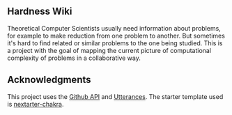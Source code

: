 ## Hardness Wiki

Theoretical Computer Scientists usually need information about problems, for example to make reduction from one problem to another. But sometimes it's hard to find related or similar problems to the one being studied. This is a project with the goal of mapping the current picture of computational complexity of problems in a collaborative way.

## Acknowledgments

This project uses the [Github API](https://docs.github.com/en/rest/) and [Utterances](https://utteranc.es/). The starter template used is [nextarter-chakra](https://github.com/sozonome/nextarter-chakra).
